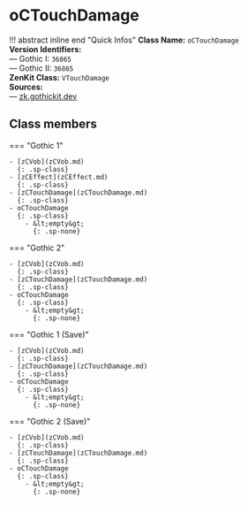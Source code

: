 # oCTouchDamage

!!! abstract inline end "Quick Infos"
    **Class Name:** `oCTouchDamage`<br/>
    **Version Identifiers:**<br />
    — Gothic I: `36865`<br/>
    — Gothic II: `36865`<br/>
    **ZenKit Class:** `VTouchDamage`<br/>
    **Sources:**<br/>
    — [zk.gothickit.dev](https://zk.gothickit.dev/engine/objects/oCTouchDamage/)

## Class members

=== "Gothic 1"

    - [zCVob](zCVob.md)
      {: .sp-class}
    - [zCEffect](zCEffect.md)
      {: .sp-class}
    - [zCTouchDamage](zCTouchDamage.md)
      {: .sp-class}
    - oCTouchDamage
      {: .sp-class}
        - &lt;empty&gt;
          {: .sp-none}

=== "Gothic 2"

    - [zCVob](zCVob.md)
      {: .sp-class}
    - [zCTouchDamage](zCTouchDamage.md)
      {: .sp-class}
    - oCTouchDamage
      {: .sp-class}
        - &lt;empty&gt;
          {: .sp-none}

=== "Gothic 1 (Save)"

    - [zCVob](zCVob.md)
      {: .sp-class}
    - [zCTouchDamage](zCTouchDamage.md)
      {: .sp-class}
    - oCTouchDamage
      {: .sp-class}
        - &lt;empty&gt;
          {: .sp-none}

=== "Gothic 2 (Save)"

    - [zCVob](zCVob.md)
      {: .sp-class}
    - [zCTouchDamage](zCTouchDamage.md)
      {: .sp-class}
    - oCTouchDamage
      {: .sp-class}
        - &lt;empty&gt;
          {: .sp-none}
